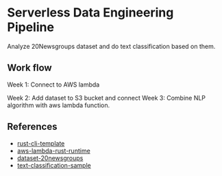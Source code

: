 # Serverless Data Engineering Pipeline
Analyze 20Newsgroups dataset and do text classification based on them. 

## Work flow
Week 1: Connect to AWS lambda

Week 2: Add dataset to S3 bucket and connect
Week 3: Combine NLP algorithm with aws lambda function. 

## References

* [rust-cli-template](https://github.com/kbknapp/rust-cli-template)
* [aws-lambda-rust-runtime](https://github.com/awslabs/aws-lambda-rust-runtime)
* [dataset-20newsgroups](https://www.kaggle.com/datasets/crawford/20-newsgroups)
* [text-classification-sample](https://www.kaggle.com/code/arihantjain09/20-groups-best-predictions-and-visuals)
